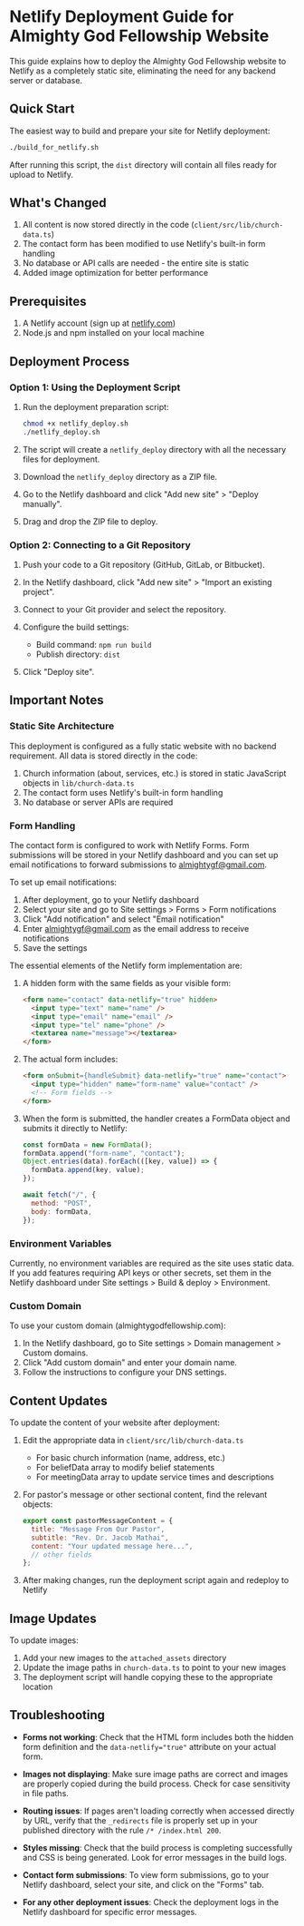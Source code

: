 # Netlify Deployment Guide for Almighty God Fellowship Website

This guide explains how to deploy the Almighty God Fellowship website to Netlify as a completely static site, eliminating the need for any backend server or database.

## Quick Start

The easiest way to build and prepare your site for Netlify deployment:

```bash
./build_for_netlify.sh
```

After running this script, the `dist` directory will contain all files ready for upload to Netlify.

## What's Changed

1. All content is now stored directly in the code (`client/src/lib/church-data.ts`)
2. The contact form has been modified to use Netlify's built-in form handling
3. No database or API calls are needed - the entire site is static
4. Added image optimization for better performance

## Prerequisites

1. A Netlify account (sign up at [netlify.com](https://netlify.com))
2. Node.js and npm installed on your local machine

## Deployment Process

### Option 1: Using the Deployment Script

1. Run the deployment preparation script:

   ```bash
   chmod +x netlify_deploy.sh
   ./netlify_deploy.sh
   ```

2. The script will create a `netlify_deploy` directory with all the necessary files for deployment.

3. Download the `netlify_deploy` directory as a ZIP file.

4. Go to the Netlify dashboard and click "Add new site" > "Deploy manually".

5. Drag and drop the ZIP file to deploy.

### Option 2: Connecting to a Git Repository

1. Push your code to a Git repository (GitHub, GitLab, or Bitbucket).

2. In the Netlify dashboard, click "Add new site" > "Import an existing project".

3. Connect to your Git provider and select the repository.

4. Configure the build settings:
   - Build command: `npm run build`
   - Publish directory: `dist`

5. Click "Deploy site".

## Important Notes

### Static Site Architecture

This deployment is configured as a fully static website with no backend requirement. All data is stored directly in the code:

1. Church information (about, services, etc.) is stored in static JavaScript objects in `lib/church-data.ts`
2. The contact form uses Netlify's built-in form handling
3. No database or server APIs are required

### Form Handling

The contact form is configured to work with Netlify Forms. Form submissions will be stored in your Netlify dashboard and you can set up email notifications to forward submissions to almightygf@gmail.com.

To set up email notifications:
1. After deployment, go to your Netlify dashboard
2. Select your site and go to Site settings > Forms > Form notifications
3. Click "Add notification" and select "Email notification"
4. Enter almightygf@gmail.com as the email address to receive notifications
5. Save the settings

The essential elements of the Netlify form implementation are:

1. A hidden form with the same fields as your visible form:
   ```html
   <form name="contact" data-netlify="true" hidden>
     <input type="text" name="name" />
     <input type="email" name="email" />
     <input type="tel" name="phone" />
     <textarea name="message"></textarea>
   </form>
   ```

2. The actual form includes:
   ```html
   <form onSubmit={handleSubmit} data-netlify="true" name="contact">
     <input type="hidden" name="form-name" value="contact" />
     <!-- Form fields -->
   </form>
   ```

3. When the form is submitted, the handler creates a FormData object and submits it directly to Netlify:
   ```javascript
   const formData = new FormData();
   formData.append("form-name", "contact");
   Object.entries(data).forEach(([key, value]) => {
     formData.append(key, value);
   });
   
   await fetch("/", {
     method: "POST",
     body: formData,
   });
   ```

### Environment Variables

Currently, no environment variables are required as the site uses static data. If you add features requiring API keys or other secrets, set them in the Netlify dashboard under Site settings > Build & deploy > Environment.

### Custom Domain

To use your custom domain (almightygodfellowship.com):

1. In the Netlify dashboard, go to Site settings > Domain management > Custom domains.
2. Click "Add custom domain" and enter your domain name.
3. Follow the instructions to configure your DNS settings.

## Content Updates

To update the content of your website after deployment:

1. Edit the appropriate data in `client/src/lib/church-data.ts`
   - For basic church information (name, address, etc.)
   - For beliefData array to modify belief statements
   - For meetingData array to update service times and descriptions

2. For pastor's message or other sectional content, find the relevant objects:
   ```javascript
   export const pastorMessageContent = {
     title: "Message From Our Pastor",
     subtitle: "Rev. Dr. Jacob Mathai",
     content: "Your updated message here...",
     // other fields
   };
   ```

3. After making changes, run the deployment script again and redeploy to Netlify

## Image Updates

To update images:

1. Add your new images to the `attached_assets` directory
2. Update the image paths in `church-data.ts` to point to your new images
3. The deployment script will handle copying these to the appropriate location

## Troubleshooting

- **Forms not working**: Check that the HTML form includes both the hidden form definition and the `data-netlify="true"` attribute on your actual form.

- **Images not displaying**: Make sure image paths are correct and images are properly copied during the build process. Check for case sensitivity in file paths.

- **Routing issues**: If pages aren't loading correctly when accessed directly by URL, verify that the `_redirects` file is properly set up in your published directory with the rule `/* /index.html 200`.

- **Styles missing**: Check that the build process is completing successfully and CSS is being generated. Look for error messages in the build logs.

- **Contact form submissions**: To view form submissions, go to your Netlify dashboard, select your site, and click on the "Forms" tab.

- **For any other deployment issues**: Check the deployment logs in the Netlify dashboard for specific error messages.
